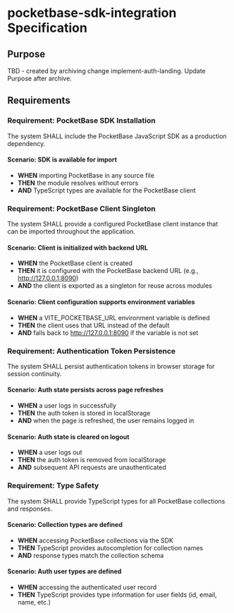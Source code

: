 # pocketbase-sdk-integration Specification

## Purpose
TBD - created by archiving change implement-auth-landing. Update Purpose after archive.
## Requirements
### Requirement: PocketBase SDK Installation
The system SHALL include the PocketBase JavaScript SDK as a production dependency.

#### Scenario: SDK is available for import
- **WHEN** importing PocketBase in any source file
- **THEN** the module resolves without errors
- **AND** TypeScript types are available for the PocketBase client

### Requirement: PocketBase Client Singleton
The system SHALL provide a configured PocketBase client instance that can be imported throughout the application.

#### Scenario: Client is initialized with backend URL
- **WHEN** the PocketBase client is created
- **THEN** it is configured with the PocketBase backend URL (e.g., http://127.0.0.1:8090)
- **AND** the client is exported as a singleton for reuse across modules

#### Scenario: Client configuration supports environment variables
- **WHEN** a VITE_POCKETBASE_URL environment variable is defined
- **THEN** the client uses that URL instead of the default
- **AND** falls back to http://127.0.0.1:8090 if the variable is not set

### Requirement: Authentication Token Persistence
The system SHALL persist authentication tokens in browser storage for session continuity.

#### Scenario: Auth state persists across page refreshes
- **WHEN** a user logs in successfully
- **THEN** the auth token is stored in localStorage
- **AND** when the page is refreshed, the user remains logged in

#### Scenario: Auth state is cleared on logout
- **WHEN** a user logs out
- **THEN** the auth token is removed from localStorage
- **AND** subsequent API requests are unauthenticated

### Requirement: Type Safety
The system SHALL provide TypeScript types for all PocketBase collections and responses.

#### Scenario: Collection types are defined
- **WHEN** accessing PocketBase collections via the SDK
- **THEN** TypeScript provides autocompletion for collection names
- **AND** response types match the collection schema

#### Scenario: Auth user types are defined
- **WHEN** accessing the authenticated user record
- **THEN** TypeScript provides type information for user fields (id, email, name, etc.)

